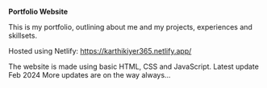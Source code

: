 **Portfolio Website**

This is my portfolio, outlining about me and my projects, experiences and skillsets. 

Hosted using Netlify: https://karthikiyer365.netlify.app/

The website is made using basic HTML, CSS and JavaScript.
Latest update Feb 2024
More updates are on the way always...
